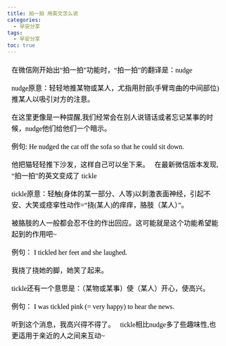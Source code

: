 ```yaml
---
title: 拍一拍 用英文怎么说
categories:
  - 早安分享
tags:
  - 早安分享
toc: true 
---
```




<!--  
 在微信刚开始出“拍一拍”功能时，“拍一拍”的翻译是：nudge

nudge原意：轻轻地推某物或某人，尤指用肘部(手臂弯曲的中间部位)推某人以吸引对方的注意。
 
在这里更像是一种提醒,我们经常会在别人说错话或者忘记某事的时候，nudge他们给他们一个暗示。

例句: He nudged the cat off the sofa so that he could sit down. 

他把猫轻轻推下沙发，这样自己可以坐下来。
 
在最新微信版本发现, “拍一拍”的英文变成了 tickle

tickle原意：轻触(身体的某一部分、人等)以刺激表面神经，引起不安、大笑或痉挛性动作=“挠(某人)的痒痒，胳肢（某人）”。

被胳肢的人一般都会忍不住的作出回应。这可能就是这个功能希望能起到的作用吧~

例句： I tickled her feet and she laughed. 

我挠了挠她的脚，她笑了起来。

tickle还有一个意思是：（某物或某事）使（某人）开心，使高兴。

例句： I was tickled pink (= very happy) to hear the news.

听到这个消息，我高兴得不得了。
 
tickle相比nudge多了些趣味性,也更适用于亲近的人之间来互动~ -->


<section id="nice" data-tool="mdnice编辑器" data-website="https://www.mdnice.com" style="font-size: 16px; color: black; padding: 0 10px; line-height: 1.6; word-spacing: 0px; letter-spacing: 0px; word-break: break-word; word-wrap: break-word; text-align: left; font-family: Optima-Regular, Optima, PingFangSC-light, PingFangTC-light, 'PingFang SC', Cambria, Cochin, Georgia, Times, 'Times New Roman', serif;"><p data-tool="mdnice编辑器" style="font-size: 16px; padding-top: 8px; padding-bottom: 8px; margin: 0; line-height: 26px; color: black;">在微信刚开始出“拍一拍”功能时，“拍一拍”的翻译是：nudge</p>
<p data-tool="mdnice编辑器" style="font-size: 16px; padding-top: 8px; padding-bottom: 8px; margin: 0; line-height: 26px; color: black;">nudge原意：轻轻地推某物或某人，尤指用肘部(手臂弯曲的中间部位)推某人以吸引对方的注意。
</p>

<p data-tool="mdnice编辑器" style="font-size: 16px; padding-top: 8px; padding-bottom: 8px; margin: 0; line-height: 26px; color: black;">在这里更像是一种提醒,我们经常会在别人说错话或者忘记某事的时候，nudge他们给他们一个暗示。</p>
<p data-tool="mdnice编辑器" style="font-size: 16px; padding-top: 8px; padding-bottom: 8px; margin: 0; line-height: 26px; color: black;">例句: He nudged the cat off the sofa so that he could sit down.</p>
<p data-tool="mdnice编辑器" style="font-size: 16px; padding-top: 8px; padding-bottom: 8px; margin: 0; line-height: 26px; color: black;">他把猫轻轻推下沙发，这样自己可以坐下来。
&nbsp;
在最新微信版本发现, “拍一拍”的英文变成了 tickle</p>
<p data-tool="mdnice编辑器" style="font-size: 16px; padding-top: 8px; padding-bottom: 8px; margin: 0; line-height: 26px; color: black;">tickle原意：轻触(身体的某一部分、人等)以刺激表面神经，引起不安、大笑或痉挛性动作=“挠(某人)的痒痒，胳肢（某人）”。</p>
<p data-tool="mdnice编辑器" style="font-size: 16px; padding-top: 8px; padding-bottom: 8px; margin: 0; line-height: 26px; color: black;">被胳肢的人一般都会忍不住的作出回应。这可能就是这个功能希望能起到的作用吧~</p>
<p data-tool="mdnice编辑器" style="font-size: 16px; padding-top: 8px; padding-bottom: 8px; margin: 0; line-height: 26px; color: black;">例句： I tickled her feet and she laughed.</p>
<p data-tool="mdnice编辑器" style="font-size: 16px; padding-top: 8px; padding-bottom: 8px; margin: 0; line-height: 26px; color: black;">我挠了挠她的脚，她笑了起来。</p>
<p data-tool="mdnice编辑器" style="font-size: 16px; padding-top: 8px; padding-bottom: 8px; margin: 0; line-height: 26px; color: black;">tickle还有一个意思是：（某物或某事）使（某人）开心，使高兴。</p>
<p data-tool="mdnice编辑器" style="font-size: 16px; padding-top: 8px; padding-bottom: 8px; margin: 0; line-height: 26px; color: black;">例句： I was tickled pink (= very happy) to hear the news.</p>
<p data-tool="mdnice编辑器" style="font-size: 16px; padding-top: 8px; padding-bottom: 8px; margin: 0; line-height: 26px; color: black;">听到这个消息，我高兴得不得了。
&nbsp;
tickle相比nudge多了些趣味性,也更适用于亲近的人之间来互动~</p>
</section>

